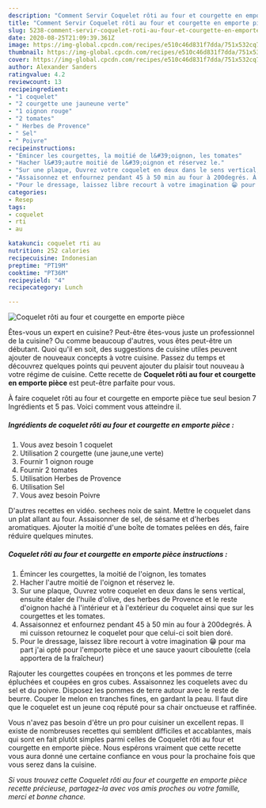 ```yaml
---
description: "Comment Servir Coquelet rôti au four et courgette en emporte pièce"
title: "Comment Servir Coquelet rôti au four et courgette en emporte pièce"
slug: 5238-comment-servir-coquelet-roti-au-four-et-courgette-en-emporte-piece
date: 2020-08-25T21:09:39.361Z
image: https://img-global.cpcdn.com/recipes/e510c46d831f7dda/751x532cq70/coquelet-roti-au-four-et-courgette-en-emporte-piece-photo-principale-de-la-recette.jpg
thumbnail: https://img-global.cpcdn.com/recipes/e510c46d831f7dda/751x532cq70/coquelet-roti-au-four-et-courgette-en-emporte-piece-photo-principale-de-la-recette.jpg
cover: https://img-global.cpcdn.com/recipes/e510c46d831f7dda/751x532cq70/coquelet-roti-au-four-et-courgette-en-emporte-piece-photo-principale-de-la-recette.jpg
author: Alexander Sanders
ratingvalue: 4.2
reviewcount: 13
recipeingredient:
- "1 coquelet"
- "2 courgette une jauneune verte"
- "1 oignon rouge"
- "2 tomates"
- " Herbes de Provence"
- " Sel"
- " Poivre"
recipeinstructions:
- "Émincer les courgettes, la moitié de l&#39;oignon, les tomates"
- "Hacher l&#39;autre moitié de l&#39;oignon et réservez le."
- "Sur une plaque, Ouvrez votre coquelet en deux dans le sens vertical, ensuite étaler de l&#39;huile d&#39;olive, des herbes de Provence et le reste d&#39;oignon haché à l&#39;intérieur et à l&#39;extérieur du coquelet ainsi que sur les courgettes et les tomates."
- "Assaisonnez et enfournez pendant 45 à 50 min au four à 200degrés. À mi cuisson retournez le coquelet pour que celui-ci soit bien doré."
- "Pour le dressage, laissez libre recourt à votre imagination 😁 pour ma part j&#39;ai opté pour l&#39;emporte pièce et une sauce yaourt ciboulette (cela apportera de la fraîcheur)"
categories:
- Resep
tags:
- coquelet
- rti
- au

katakunci: coquelet rti au 
nutrition: 252 calories
recipecuisine: Indonesian
preptime: "PT19M"
cooktime: "PT36M"
recipeyield: "4"
recipecategory: Lunch

---
```



![Coquelet rôti au four et courgette en emporte pièce](https://img-global.cpcdn.com/recipes/e510c46d831f7dda/751x532cq70/coquelet-roti-au-four-et-courgette-en-emporte-piece-photo-principale-de-la-recette.jpg)

Êtes-vous un expert en cuisine? Peut-être êtes-vous juste un professionnel de la cuisine? Ou comme beaucoup d'autres, vous êtes peut-être un débutant. Quoi qu'il en soit, des suggestions de cuisine utiles peuvent ajouter de nouveaux concepts à votre cuisine. Passez du temps et découvrez quelques points qui peuvent ajouter du plaisir tout nouveau à votre régime de cuisine. Cette recette de <strong> Coquelet rôti au four et courgette en emporte pièce </strong> est peut-être parfaite pour vous.

<!--inarticleads1-->

À faire coquelet rôti au four et courgette en emporte pièce tue seul besion 7 Ingrédients et 5 pas. Voici comment vous atteindre il.

##### Ingrédients de coquelet rôti au four et courgette en emporte pièce :

1. Vous avez besoin 1 coquelet
1. Utilisation 2 courgette (une jaune,une verte)
1. Fournir 1 oignon rouge
1. Fournir 2 tomates
1. Utilisation  Herbes de Provence
1. Utilisation  Sel
1. Vous avez besoin  Poivre


D&#39;autres recettes en vidéo. sechees noix de saint. Mettre le coquelet dans un plat allant au four. Assaisonner de sel, de sésame et d&#39;herbes aromatiques. Ajouter la moitié d&#39;une boîte de tomates pelées en dés, faire réduire quelques minutes. 

<!--inarticleads2-->

##### Coquelet rôti au four et courgette en emporte pièce instructions :

1. Émincer les courgettes, la moitié de l&#39;oignon, les tomates
1. Hacher l&#39;autre moitié de l&#39;oignon et réservez le.
1. Sur une plaque, Ouvrez votre coquelet en deux dans le sens vertical, ensuite étaler de l&#39;huile d&#39;olive, des herbes de Provence et le reste d&#39;oignon haché à l&#39;intérieur et à l&#39;extérieur du coquelet ainsi que sur les courgettes et les tomates.
1. Assaisonnez et enfournez pendant 45 à 50 min au four à 200degrés. À mi cuisson retournez le coquelet pour que celui-ci soit bien doré.
1. Pour le dressage, laissez libre recourt à votre imagination 😁 pour ma part j&#39;ai opté pour l&#39;emporte pièce et une sauce yaourt ciboulette (cela apportera de la fraîcheur)


Rajouter les courgettes coupées en tronçons et les pommes de terre épluchées et coupées en gros cubes. Assaisonnez les coquelets avec du sel et du poivre. Disposez les pommes de terre autour avec le reste de beurre. Couper le melon en tranches fines, en gardant la peau. Il faut dire que le coquelet est un jeune coq réputé pour sa chair onctueuse et raffinée. 

<!--inarticleads1-->

<p>
Vous n'avez pas besoin d'être un pro pour cuisiner un excellent repas. Il existe de nombreuses recettes qui semblent difficiles et accablantes, mais qui sont en fait plutôt simples parmi celles de Coquelet rôti au four et courgette en emporte pièce. Nous espérons vraiment que cette recette vous aura donné une certaine confiance en vous pour la prochaine fois que vous serez dans la cuisine.
</p>

<p>
<i>Si vous trouvez cette Coquelet rôti au four et courgette en emporte pièce recette précieuse, partagez-la avec vos amis proches ou votre famille, merci et bonne chance.</i>
</p>

